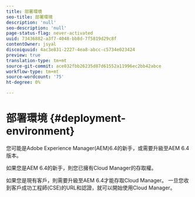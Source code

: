 ```yaml
---
title: 部署環境
seo-title: 部署環境
description: 'null'
seo-description: 'null'
page-status-flag: never-activated
uuid: 73436882-a3f7-4048-bb8d-7f5819d29c8f
contentOwner: jsyal
discoiquuid: 4ac3e831-2227-4ea8-abcc-c5734e023424
preview: true
translation-type: tm+mt
source-git-commit: ace032fbb26235d87d61552a11996ec2bb42abce
workflow-type: tm+mt
source-wordcount: '75'
ht-degree: 0%

---
```



# 部署環境 {#deployment-environment}

您可能是Adobe Experience Manager(AEM)6.4的新手，或需要升級至AEM 6.4版本。

如果您是AEM 6.4的新手，則您已擁有Cloud Manager的存取權。

如果您是現有客戶，則需要升級至AEM 6.4才能存取Cloud Manager。 一旦您收到客戶成功工程師(CSE)的URL和認證，就可以開始使用Cloud Manager。
